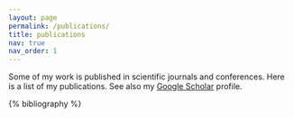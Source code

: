 ```yaml
---
layout: page
permalink: /publications/
title: publications
nav: true
nav_order: 1
---
```


Some of my work is published in scientific journals and conferences. Here is a list of my publications. 
See also my [Google Scholar](https://scholar.google.com/citations?user=ttyp21cAAAAJ&hl=en) profile.

<!-- _pages/publications.md -->
<div class="publications">

{% bibliography %}

</div>